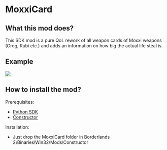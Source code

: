 # MoxxiCard
## What this mod does?
This SDK mod is a pure QoL rework of all weapon cards of Moxxi weapons (Grog, Rubi etc.) and adds an information on how big the actual life steal is.

## Example
![](https://i.imgur.com/hz3aLbH.png)

## How to install the mod?
Prerequisites:
- [Python SDK](https://github.com/bl-sdk/PythonSDK)
- [Constructor](https://github.com/juso40/bl2sdk_Mods/tree/master/Constructor)

Installation:
- Just drop the MoxxiCard folder in Borderlands 2\Binaries\Win32\Mods\Constructor
